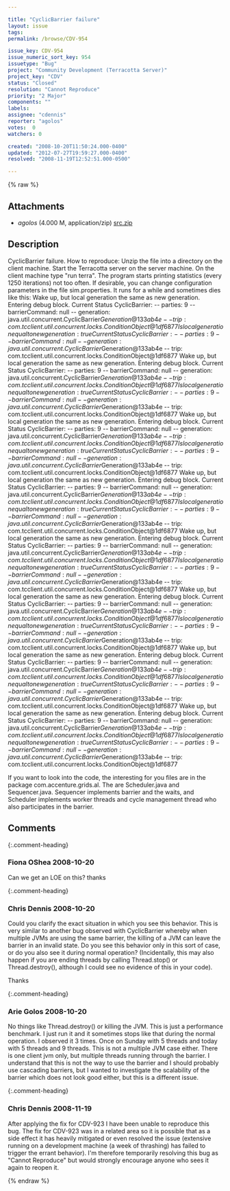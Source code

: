 ```yaml
---

title: "CyclicBarrier failure"
layout: issue
tags: 
permalink: /browse/CDV-954

issue_key: CDV-954
issue_numeric_sort_key: 954
issuetype: "Bug"
project: "Community Development (Terracotta Server)"
project_key: "CDV"
status: "Closed"
resolution: "Cannot Reproduce"
priority: "2 Major"
components: ""
labels: 
assignee: "cdennis"
reporter: "agolos"
votes:  0
watchers: 0

created: "2008-10-20T11:50:24.000-0400"
updated: "2012-07-27T19:59:27.000-0400"
resolved: "2008-11-19T12:52:51.000-0500"

---
```




{% raw %}


## Attachments

* <em>agolos</em> (4.000 M, application/zip) [src.zip](/attachments/CDV/CDV-954/src.zip)




## Description

<div markdown="1" class="description">

CyclicBarrier failure.
How to reproduce:
Unzip the file into a directory on the client machine. 
Start the Terracotta server on the server machine. 
On the client machine type "run terra". The program starts printing statistics (every 1250 iterations) not too often. If desirable, you can change configuration parameters in the file sim.properties. It runs for a while and sometimes dies like this:
Wake up, but local generation the same as new generation.
Entering debug block.
Current Status CyclicBarrier:
-- parties: 9
-- barrierCommand: null
-- generation: java.util.concurrent.CyclicBarrier$Generation@133ab4e
-- trip: com.tcclient.util.concurrent.locks.ConditionObject@1df6877
Is local generation equal to new generation: true
Current Status CyclicBarrier:
-- parties: 9
-- barrierCommand: null
-- generation: java.util.concurrent.CyclicBarrier$Generation@133ab4e
-- trip: com.tcclient.util.concurrent.locks.ConditionObject@1df6877
Wake up, but local generation the same as new generation.
Entering debug block.
Current Status CyclicBarrier:
-- parties: 9
-- barrierCommand: null
-- generation: java.util.concurrent.CyclicBarrier$Generation@133ab4e
-- trip: com.tcclient.util.concurrent.locks.ConditionObject@1df6877
Is local generation equal to new generation: true
Current Status CyclicBarrier:
-- parties: 9
-- barrierCommand: null
-- generation: java.util.concurrent.CyclicBarrier$Generation@133ab4e
-- trip: com.tcclient.util.concurrent.locks.ConditionObject@1df6877
Wake up, but local generation the same as new generation.
Entering debug block.
Current Status CyclicBarrier:
-- parties: 9
-- barrierCommand: null
-- generation: java.util.concurrent.CyclicBarrier$Generation@133ab4e
-- trip: com.tcclient.util.concurrent.locks.ConditionObject@1df6877
Is local generation equal to new generation: true
Current Status CyclicBarrier:
-- parties: 9
-- barrierCommand: null
-- generation: java.util.concurrent.CyclicBarrier$Generation@133ab4e
-- trip: com.tcclient.util.concurrent.locks.ConditionObject@1df6877
Wake up, but local generation the same as new generation.
Entering debug block.
Current Status CyclicBarrier:
-- parties: 9
-- barrierCommand: null
-- generation: java.util.concurrent.CyclicBarrier$Generation@133ab4e
-- trip: com.tcclient.util.concurrent.locks.ConditionObject@1df6877
Is local generation equal to new generation: true
Current Status CyclicBarrier:
-- parties: 9
-- barrierCommand: null
-- generation: java.util.concurrent.CyclicBarrier$Generation@133ab4e
-- trip: com.tcclient.util.concurrent.locks.ConditionObject@1df6877
Wake up, but local generation the same as new generation.
Entering debug block.
Current Status CyclicBarrier:
-- parties: 9
-- barrierCommand: null
-- generation: java.util.concurrent.CyclicBarrier$Generation@133ab4e
-- trip: com.tcclient.util.concurrent.locks.ConditionObject@1df6877
Is local generation equal to new generation: true
Current Status CyclicBarrier:
-- parties: 9
-- barrierCommand: null
-- generation: java.util.concurrent.CyclicBarrier$Generation@133ab4e
-- trip: com.tcclient.util.concurrent.locks.ConditionObject@1df6877
Wake up, but local generation the same as new generation.
Entering debug block.
Current Status CyclicBarrier:
-- parties: 9
-- barrierCommand: null
-- generation: java.util.concurrent.CyclicBarrier$Generation@133ab4e
-- trip: com.tcclient.util.concurrent.locks.ConditionObject@1df6877
Is local generation equal to new generation: true
Current Status CyclicBarrier:
-- parties: 9
-- barrierCommand: null
-- generation: java.util.concurrent.CyclicBarrier$Generation@133ab4e
-- trip: com.tcclient.util.concurrent.locks.ConditionObject@1df6877
Wake up, but local generation the same as new generation.
Entering debug block.
Current Status CyclicBarrier:
-- parties: 9
-- barrierCommand: null
-- generation: java.util.concurrent.CyclicBarrier$Generation@133ab4e
-- trip: com.tcclient.util.concurrent.locks.ConditionObject@1df6877
Is local generation equal to new generation: true
Current Status CyclicBarrier:
-- parties: 9
-- barrierCommand: null
-- generation: java.util.concurrent.CyclicBarrier$Generation@133ab4e
-- trip: com.tcclient.util.concurrent.locks.ConditionObject@1df6877
Wake up, but local generation the same as new generation.
Entering debug block.
Current Status CyclicBarrier:
-- parties: 9
-- barrierCommand: null
-- generation: java.util.concurrent.CyclicBarrier$Generation@133ab4e
-- trip: com.tcclient.util.concurrent.locks.ConditionObject@1df6877
Is local generation equal to new generation: true
Current Status CyclicBarrier:
-- parties: 9
-- barrierCommand: null
-- generation: java.util.concurrent.CyclicBarrier$Generation@133ab4e
-- trip: com.tcclient.util.concurrent.locks.ConditionObject@1df6877

If you want to look into the code, the interesting for you files are in the package com.accenture.grids.al. The are Scheduler.java and Sequencer.java.  Sequencer implements barrier and the waits, and Scheduler implements worker threads and cycle management thread who also participates in the barrier.


</div>

## Comments


{:.comment-heading}
### **Fiona OShea** <span class="date">2008-10-20</span>

<div markdown="1" class="comment">

Can we get an LOE on this? thanks

</div>


{:.comment-heading}
### **Chris Dennis** <span class="date">2008-10-20</span>

<div markdown="1" class="comment">

Could you clarify the exact situation in which you see this behavior.  This is very similar to another bug observed with CyclicBarrier whereby when multiple JVMs are using the same barrier, the killing of a JVM can leave the barrier in an invalid state.  Do you see this behavior only in this sort of case, or do you also see it during normal operation?  (Incidentally, this may also happen if you are ending threads by calling Thread.stop() or Thread.destroy(), although I could see no evidence of this in your code).

Thanks

</div>


{:.comment-heading}
### **Arie Golos** <span class="date">2008-10-20</span>

<div markdown="1" class="comment">

No things like Thread.destroy() or killing the JVM. This is just a performance benchmark. I just run it and it sometimes stops like that during the normal operation. I observed it 3 times. Once on Sunday with 5 threads and today with 5 threads and 9 threads. 
This is not a multiple JVM case either. There is one client jvm only, but multiple threads running through the barrier.  I understand that this is not the way to use the barrier and I should probably use cascading barriers, but I wanted to investigate the scalability of the barrier which does not look good either, but this is a different issue.

</div>


{:.comment-heading}
### **Chris Dennis** <span class="date">2008-11-19</span>

<div markdown="1" class="comment">

After applying the fix for CDV-923 I have been unable to reproduce this bug.  The fix for CDV-923 was in a related area so it is possible that as a side effect it has heavily mitigated or even resolved the issue (extensive running on a development machine (a week of thrashing) has failed to trigger the errant behavior).  I'm therefore temporarily resolving this bug as "Cannot Reproduce" but would strongly encourage anyone who sees it again to reopen it.

</div>



{% endraw %}
